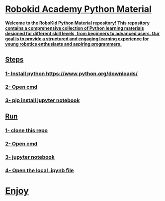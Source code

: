 # <b><u>Robokid Academy Python Material

Welcome to the RoboKid Python Material repository!
This repository contains a comprehensive collection of Python learning materials designed for different skill levels,
from beginners to advanced users. Our goal is to provide a structured and engaging learning experience for young robotics enthusiasts and aspiring programmers.
## <b><u>Steps
### 1- Install python https://www.python.org/downloads/
### 2- Open cmd
### 3- pip install jupyter notebook
## <b><u> Run
### 1- clone this repo
### 2- Open cmd
### 3- jupyter notebook
### 4- Open the local .ipynb file
# <b><u>Enjoy
